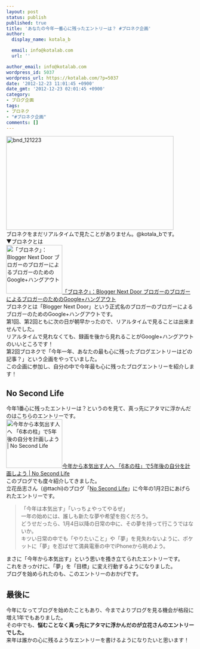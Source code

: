 ```yaml
---
layout: post
status: publish
published: true
title: 'あなたの今年一番心に残ったエントリーは？ #ブロネク企画'
author:
  display_name: kotala_b

  email: info@kotalab.com
  url: ''

author_email: info@kotalab.com
wordpress_id: 5037
wordpress_url: https://kotalab.com/?p=5037
date: '2012-12-23 11:01:45 +0900'
date_gmt: '2012-12-23 02:01:45 +0900'
category:
- ブログ企画
tags:
- ブロネク
- "#ブロネク企画"
comments: []
---
```

<p><a href="https://kotalab.com/wp-content/uploads/bnd_121223.jpg" target="_blank"><img src="https://kotalab.com/wp-content/uploads/bnd_121223-448x251.jpg" alt="bnd_121223" width="448" height="251" class="alignnone size-large wp-image-5055" /></a><br />
ブロネクをまだリアルタイムで見たことがありません。@kotala_bです。<br />
▼ブロネクとは<br />
<a href="http://bloggernextdoor.info/" target="_blank"><img  class="alignleft" src="https://capture.heartrails.com/150x130?http://bloggernextdoor.info/" alt="「ブロネク」：Blogger Next Door ブロガーのブロガーによるブロガーのためのGoogle+ハングアウト" width="150" height="130" /></a><a href="http://bloggernextdoor.info/" target="_blank">「ブロネク」：Blogger Next Door ブロガーのブロガーによるブロガーのためのGoogle+ハングアウト</a><a href="https://b.hatena.ne.jp/entry/http://bloggernextdoor.info/" target="_blank"><img border="0" src="https://b.hatena.ne.jp/entry/image/http://bloggernextdoor.info/" alt="" /></a><br style="clear:both;" />ブロネクとは「Blogger Next Door」という正式名のブロガーのブロガーによるブロガーのためのGoogle+ハングアウトです。<br />
第1回、第2回ともに次の日が朝早かったので、リアルタイムで見ることは出来ませんでした。<br />
リアルタイムで見れなくても、録画を後から見れることがGoogle+ハングアウトのいいところです！<br />
第2回ブロネクで「今年一年、あなたの最も心に残ったブログエントリーはどの記事？」という企画をやっていました。<br />
この企画に参加し、自分の中で今年最も心に残ったブログエントリーを紹介します！<br />
<!--more--></p>
<h2>No Second Life</h2>
<p>今年1番心に残ったエントリーは？というのを見て、真っ先にアタマに浮かんだのはこちらのエントリーです。<br />
<a href="https://www.ttcbn.net/no_second_life/archives/19748" target="_blank"><img  class="alignleft" src="https://capture.heartrails.com/150x130?https://www.ttcbn.net/no_second_life/archives/19748" alt="今年から本気出す人へ 「6本の柱」で5年後の自分を計画しよう | No Second Life" width="150" height="130" /></a><a href="https://www.ttcbn.net/no_second_life/archives/19748" target="_blank">今年から本気出す人へ 「6本の柱」で5年後の自分を計画しよう | No Second Life</a><a href="https://b.hatena.ne.jp/entry/https://www.ttcbn.net/no_second_life/archives/19748" target="_blank"><img border="0" src="https://b.hatena.ne.jp/entry/image/https://www.ttcbn.net/no_second_life/archives/19748" alt="" /></a><br style="clear:both;" />このブログでも度々紹介してきました。<br />
立花岳志さん（@ttachi)のブログ「<a href="https://www.ttcbn.net/no_second_life/" title="No Second Life" target="_blank">No Second Life</a>」に今年の1月2日にあげられたエントリーです。</p>
<blockquote><p>「今年は本気出す」「いっちょやってやるぜ」<br />
一年の始めには、誰しも新たな夢や希望を抱くだろう。<br />
どうせだったら、1月4日以降の日常の中に、その夢を持って行こうではないか。<br />
キツい日常の中でも「やりたいこと」や「夢」を見失わないように、ポケットに「夢」を忍ばせて満員電車の中でiPhoneから眺めよう。</p></blockquote>
<p>まさに「今年から本気出す」という思いを搔き立てられたエントリーです。<br />
これをきっかけに、「夢」を「目標」に変え行動するようになりました。<br />
ブログを始められたのも、このエントリーのおかげです。</p>
<h2>最後に</h2>
<p>今年になってブログを始めたこともあり、今までよりブログを見る機会が格段に増え1年でもありました。<br />
その中でも、<strong>悩むことなく真っ先にアタマに浮かんだのが立花さんのエントリーでした。</strong><br />
来年は誰かの心に残るようなエントリーを書けるようになりたいと思います！</p>
